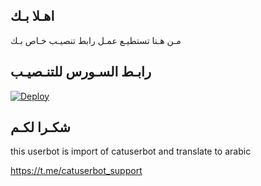 ## اهـلا بـك
مـن هـنا تستطيـع عمـل رابط تنصيـب خـاص بـك

## رابـط السـورس للتنـصيـب

[![Deploy](https://www.herokucdn.com/deploy/button.svg)](https://heroku.com/deploy?template=https://github.com/kazeihasen/jmthon)

## شكـرا لكـم 


this userbot is import of catuserbot and translate to arabic

https://t.me/catuserbot_support
